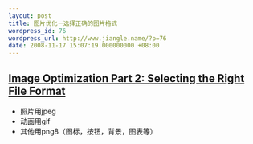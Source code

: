 ```yaml
---
layout: post
title: 图片优化－选择正确的图片格式
wordpress_id: 76
wordpress_url: http://www.jiangle.name/?p=76
date: 2008-11-17 15:07:19.000000000 +08:00
---
```

<h2 id="post-269"><a title="Permanent Link to Image Optimization Part 2: Selecting the Right File Format" rel="bookmark" href="http://yuiblog.com/blog/2008/11/04/imageopt-2/">Image Optimization Part 2: Selecting the Right File Format</a></h2>
<ul>
	<li>照片用jpeg</li>
	<li>动画用gif</li>
	<li>其他用png8（图标，按钮，背景，图表等）</li>
</ul>

